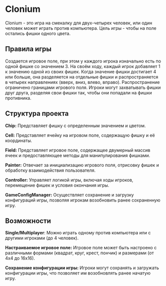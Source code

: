 # Clonium
Clonium - это игра на смекалку для двух-четырех человек, или один человек может играть против компьютера. Цель игры - чтобы на поле остались фишки одного цвета.

## Правила игры
Создается игровое поле, при этом у каждого игрока изначально есть по одной фишке со значением 3.
На своём ходу, каждый игрок добавляет 1 к значению одной из своих фишек.
Когда значение фишки достигает 4 или больше, она разделяется на отдельные фишки и распространяется в четырех направлениях (вверх, вниз, влево, вправо). Распространение ограничено границами игрового поля.
Игроки могут захватывать фишки друг друга, разделяя свои фишки так, чтобы они попадали на фишки противника.

## Структура проекта

**Chip:** Представляет фишку с определенным значением и цветом.

**Cell:** Представляет ячейку на игровом поле, содержащую фишку и её координаты.

**Field:** Представляет игровое поле, содержащее двумерный массив ячеек и предоставляющее методы для манипулирования фишками.

**Painter:** Отвечает за инициализацию игрового поля, отрисовку фишек и обработку взаимодействия пользователя.

**Controller:** Управляет логикой игры, включая ходы игроков, перемещение фишек и условия окончания игры.

**GameConfigManager:** Осуществляет сохранение и загрузку конфигураций игры, позволяя игрокам возобновить ранее сохраненную игру.

## Возможности

**Single/Multiplayer**: Можно играть одному против компьютера или с другими игроками (до 4 человек).

**Настраиваемое игровое поле:** Игровое поле может быть настроено с различными формами (квадрат, круг, крест, пончик) и размерами (от 4х4 до 16х16).

**Сохранение конфигурации игры:** Игроки могут сохранять и загружать конфигурации игры, что позволяет им возобновлять ранее начатую игру.
